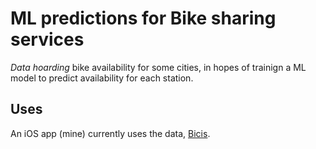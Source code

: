 # ML predictions for Bike sharing services

_Data hoarding_ bike availability for some cities, in hopes of trainign a ML model to predict availability for each station.

## Uses

An iOS app (mine) currently uses the data, [Bicis](https://itunes.apple.com/es/app/bicis-bilbon-bizi/id1275889928?mt=8).
